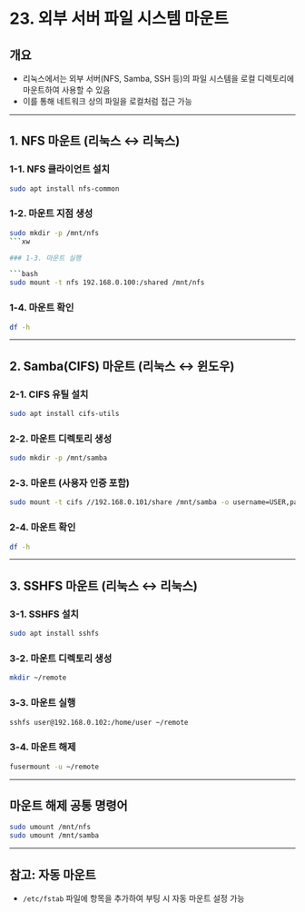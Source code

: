 # 23. 외부 서버 파일 시스템 마운트

## 개요

* 리눅스에서는 외부 서버(NFS, Samba, SSH 등)의 파일 시스템을 로컬 디렉토리에 마운트하여 사용할 수 있음
* 이를 통해 네트워크 상의 파일을 로컬처럼 접근 가능

---

## 1. NFS 마운트 (리눅스 ↔ 리눅스)

### 1-1. NFS 클라이언트 설치

```bash
sudo apt install nfs-common
```

### 1-2. 마운트 지점 생성

```bash
sudo mkdir -p /mnt/nfs
```xw

### 1-3. 마운트 실행

```bash
sudo mount -t nfs 192.168.0.100:/shared /mnt/nfs
```

### 1-4. 마운트 확인

```bash
df -h
```

---

## 2. Samba(CIFS) 마운트 (리눅스 ↔ 윈도우)

### 2-1. CIFS 유틸 설치

```bash
sudo apt install cifs-utils
```

### 2-2. 마운트 디렉토리 생성

```bash
sudo mkdir -p /mnt/samba
```

### 2-3. 마운트 (사용자 인증 포함)

```bash
sudo mount -t cifs //192.168.0.101/share /mnt/samba -o username=USER,password=PASS
```

### 2-4. 마운트 확인

```bash
df -h
```

---

## 3. SSHFS 마운트 (리눅스 ↔ 리눅스)

### 3-1. SSHFS 설치

```bash
sudo apt install sshfs
```

### 3-2. 마운트 디렉토리 생성

```bash
mkdir ~/remote
```

### 3-3. 마운트 실행

```bash
sshfs user@192.168.0.102:/home/user ~/remote
```

### 3-4. 마운트 해제

```bash
fusermount -u ~/remote
```

---

## 마운트 해제 공통 명령어

```bash
sudo umount /mnt/nfs
sudo umount /mnt/samba
```

---

## 참고: 자동 마운트

* `/etc/fstab` 파일에 항목을 추가하여 부팅 시 자동 마운트 설정 가능
